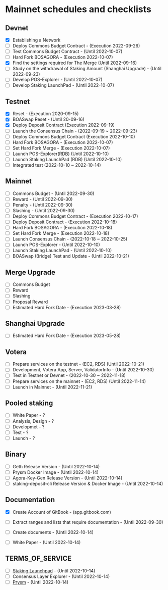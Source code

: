 # Mainnet schedules and checklists

## Devnet

- [x] Establishing a Network  
- [ ] Deploy Commons Budget Contract - (Execution 2022-09-26)  
- [ ] Test Commons Budget Contract - (Until 2022-10-07)  
- [ ] Hard Fork BOSAGORA - (Execution 2022-10-07)  
- [x] Find the settings required for The Merge (Until 2022-09-16)  
- [ ] Study on the withdrawal of Staking Amount (Shanghai Upgrade) - (Until 2022-09-23)  
- [ ] Develop POS-Explorer - (Until 2022-10-07)  
- [ ] Develop Staking LaunchPad - (Until 2022-10-07)  

## Testnet
- [x] Reset - (Execution 2020-09-15)  
- [x] BOASwap Reset - (Until 20-09-16)  
- [X] Deploy Deposit Contract (Execution 2022-09-19)  
- [ ] Launch the Consensus Chain - (2022-09-19 ~ 2022-09-23)  
- [ ] Deploy Commons Budget Contract (Execution 2022-10-10)  
- [ ] Hard Fork BOSAGORA - (Execution 2022-10-07)  
- [ ] Set Hard Fork Merge - (Execution 2022-10-07)  
- [ ] Launch POS-Explorer(RDB) (Until 2022-10-10)  
- [ ] Launch Staking LaunchPad (RDB) (Until 2022-10-10)  
- [ ] Integrated test (2022-10-10 ~ 2022-10-14)  

## Mainnet
- [ ] Commons Budget - (Until 2022-09-30)
- [ ] Reward - (Until 2022-09-30)
- [ ] Penalty - (Until 2022-09-30)
- [ ] Slashing - (Until 2022-09-30)
- [ ] Deploy Commons Budget Contract - (Execution 2022-10-17)  
- [ ] Deploy Deposit Contract - (Execution 2022-10-18)  
- [ ] Hard Fork BOSAGORA - (Execution 2022-10-18)  
- [ ] Set Hard Fork Merge - (Execution 2022-10-18)  
- [ ] Launch Consensus Chain - (2022-10-18 ~ 2022-10-25)  
- [ ] Launch POS-Explorer - (Until 2022-10-10)  
- [ ] Launch Staking LaunchPad - (Until 2022-10-10)  
- [ ] BOASwap (Bridge) Test and Update - (Until 2022-10-21)  

## Merge Upgrade
- [ ] Commons Budget
- [ ] Reward
- [ ] Slashing
- [ ] Proposal Reward
- [ ] Estimated Hard Fork Date - (Execution 2023-03-28)  

## Shanghai Upgrade
- [ ] Estimated Hard Fork Date - (Execution 2023-05-28)  

## Votera
- [ ] Prepare services on the testnet - (EC2, RDS) (Until 2022-10-21)  
- [ ] Development, Votera App, Server, ValidatorInfo - (Until 2022-10-30)  
- [ ] Test in Testnet or Devnet - (2022-10-30 ~ 2022-11-18)  
- [ ] Prepare services on the mainnet - (EC2, RDS) (Until 2022-11-14)  
- [ ] Launch in Mainnet - (Until 2022-11-21)  

## Pooled staking
- [ ] White Paper - ?  
- [ ] Analysis, Design - ?  
- [ ] Developmet - ?  
- [ ] Test - ?  
- [ ] Launch - ?  

## Binary
- [ ] Geth Release Version - (Until 2022-10-14)  
- [ ] Prysm Docker Image - (Until 2022-10-14)  
- [ ] Agora-Key-Gen Release Version - (Until 2022-10-14)  
- [ ] staking-deposit-cli Release Version & Docker Image - (Until 2022-10-14)  

## Documentation
- [x] Create Account of GitBook - (app.gitbook.com)  
- [ ] Extract ranges and lists that require documentation - (Until 2022-09-30)  
- [ ] Create documents - (Until 2022-10-14)  
- [ ] White Paper - (Until 2022-10-14)  


## TERMS_OF_SERVICE
- [ ] [Staking Launchpad](https://github.com/zeroone-boa/staking-launchpad/blob/agora/src/pages/TermsOfService/index.tsx) - (Until 2022-10-14)  
- [ ] Consensus Layer Explorer  - (Until 2022-10-14)  
- [ ] [Prysm](https://github.com/zeroone-boa/prysm/blob/agora/TERMS_OF_SERVICE.md) - (Until 2022-10-14) 

